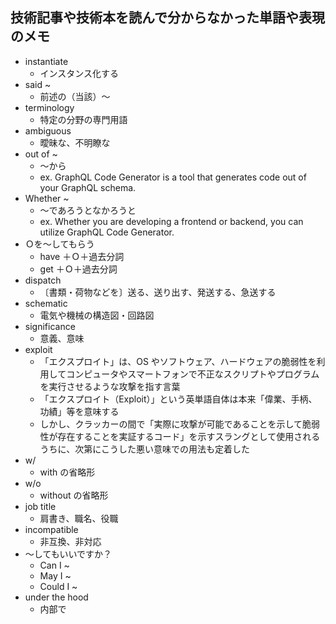 ## 技術記事や技術本を読んで分からなかった単語や表現のメモ

- instantiate
  - インスタンス化する
- said ~
  - 前述の（当該）〜
- terminology
  - 特定の分野の専門用語
- ambiguous
  - 曖昧な、不明瞭な
- out of ~
  - 〜から
  - ex. GraphQL Code Generator is a tool that generates code out of your GraphQL schema.
- Whether ~
  - ～であろうとなかろうと
  - ex. Whether you are developing a frontend or backend, you can utilize GraphQL Code Generator.
- Ｏを～してもらう
  - have ＋Ｏ＋過去分詞
  - get ＋Ｏ＋過去分詞
- dispatch
  - 〔書類・荷物などを〕送る、送り出す、発送する、急送する
- schematic
  - 電気や機械の構造図・回路図
- significance
  - 意義、意味
- exploit
  - 「エクスプロイト」は、OS やソフトウェア、ハードウェアの脆弱性を利用してコンピュータやスマートフォンで不正なスクリプトやプログラムを実行させるような攻撃を指す言葉
  - 「エクスプロイト（Exploit）」という英単語自体は本来「偉業、手柄、功績」等を意味する
  - しかし、クラッカーの間で「実際に攻撃が可能であることを示して脆弱性が存在することを実証するコード」を示すスラングとして使用されるうちに、次第にこうした悪い意味での用法も定着した
- w/
  - with の省略形
- w/o
  - without の省略形
- job title
  - 肩書き、職名、役職
- incompatible
  - 非互換、非対応
- 〜してもいいですか？
  - Can I ~
  - May I ~
  - Could I ~
- under the hood
  - 内部で

